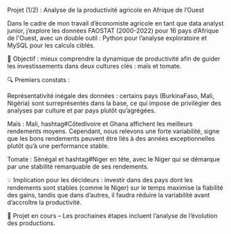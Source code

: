 Projet (1/2) : Analyse de la productivité agricole en Afrique de l’Ouest 

Dans le cadre de mon travail d’économiste agricole en tant que data analyst junior, j’explore les données FAOSTAT (2000-2022) pour 16 pays d’Afrique de l'Ouest, avec un double outil : Python pour l’analyse exploratoire et MySQL pour les calculs ciblés. 

🎯 Objectif : mieux comprendre la dynamique de productivité afin de guider les investissements dans deux cultures clés : maïs et tomate.

🔍 Premiers constats :

Représentativité inégale des données : certains pays (BurkinaFaso, Mali, Nigéria) sont surreprésentés dans la base, ce qui impose de privilégier des analyses par culture et par pays plutôt qu’agrégées.

Maïs : Mali, hashtag#CôtedIvoire et Ghana affichent les meilleurs rendements moyens. Cependant, nous relevons une forte variabilité, signe que les bons rendements peuvent être liés à des années exceptionnelles plutôt qu’à une performance stable.

Tomate : Sénégal et hashtag#Niger en tête, avec le Niger qui se démarque par une stabilité remarquable de ses rendements.

💡 Implication pour les décideurs : investir dans des pays dont les rendements sont stables (comme le Niger) sur le temps maximise la fiabilité des gains, tandis que dans d’autres, il faudra réduire la variabilité avant d’accroître la productivité.

📌 Projet en cours – Les prochaines étapes incluent l’analyse de l’évolution des productions.
